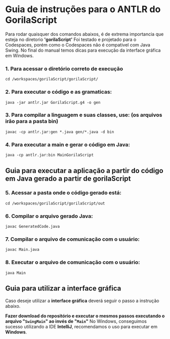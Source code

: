 
# Guia de instruções para o ANTLR do GorilaScript
Para rodar quaisquer dos comandos abaixos, é de extrema importancia que esteja no diretorio **'gorilaScript'**
Foi testado e projetado para o Codespaces, porém como o Codespaces não é compativel com Java Swing. No final do manual temos dicas para execução da interface gráfica em Windows.

### 1. Para acessar o diretório correto de execução
```cd /workspaces/gorilaScript/gorilaScript/```

### 2. Para executar o código e as gramaticas:

```java -jar antlr.jar GorilaScript.g4 -o gen```

### 3. Para compilar a linguagem e suas classes, use: (os arquivos irão para a pasta bin)

```javac -cp antlr.jar:gen *.java gen/*.java -d bin```

### 4. Para executar a main e gerar o código em Java:

```java -cp antlr.jar:bin MainGorilaScript```


## Guia para executar a aplicação a partir do código em Java gerado a partir de gorilaScript

### 5. Acessar a pasta onde o código gerado está:
```cd /workspaces/gorilaScript/gorilaScript/out```

### 6. Compilar o arquivo gerado Java:
```javac GeneratedCode.java```

### 7. Compilar o arquivo de comunicação com o usuário:
```javac Main.java```

### 8. Executar o arquivo de comunicação com o usuário:
```java Main```

## Guia para utilizar a interface gráfica
Caso deseje utilizar a **interface gráfica** deverá seguir o passo a instrução abaixo.

**Fazer download do repositório e executar o mesmos passos executando o arquivo "```SwingMain```" ao invés de "```Main```"** 
No Windows, conseguimos sucesso utilizando a IDE **IntelliJ**, recomendamos o uso para executar em **Windows**.
